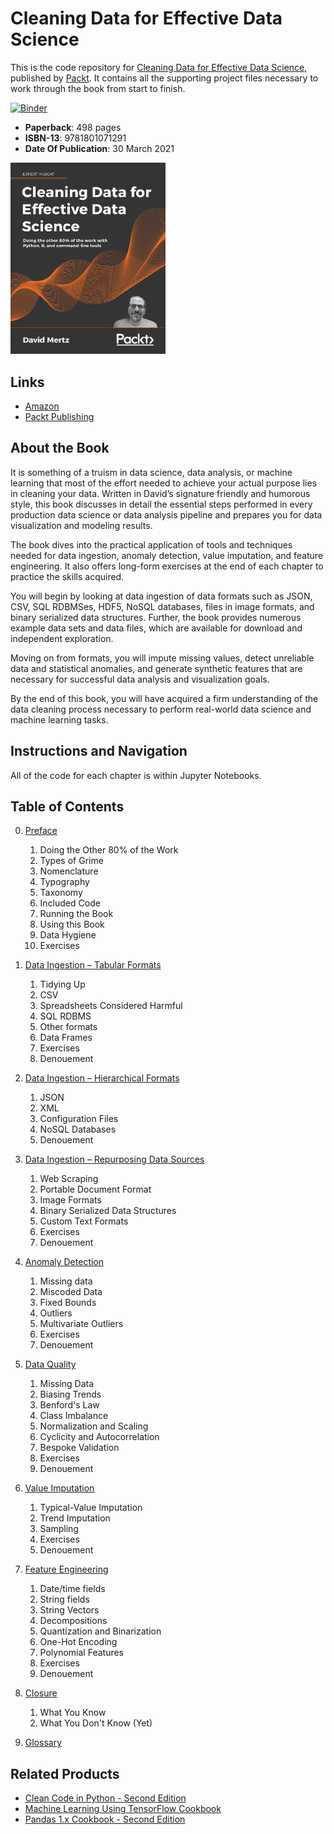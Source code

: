 # Cleaning Data for Effective Data Science

This is the code repository for [Cleaning Data for Effective Data
Science](https://www.packtpub.com/product/cleaning-data-for-effective-data-science/9781801071291?utm_source=github&utm_medium=repository&utm_campaign=9781801071291),
published by [Packt](https://www.packtpub.com/?utm_source=github). It contains
all the supporting project files necessary to work through the book from start
to finish.

[![Binder](https://mybinder.org/badge_logo.svg)](https://mybinder.org/v2/gh/PacktPublishing/Cleaning-Data-for-Effective-Data-Science.git/HEAD)

* **Paperback**: 498 pages
* **ISBN-13**: 9781801071291
* **Date Of Publication**: 30 March 2021

[<img src="./.other/cover.png" width="248">](https://www.amazon.com/gp/product/B08Z8GRYFY/)

## Links

* [Amazon](https://www.amazon.com/gp/product/B08Z8GRYFY/)
* [Packt Publishing](https://www.packtpub.com/product/cleaning-data-for-effective-data-science/9781801071291)

## About the Book

It is something of a truism in data science, data analysis, or machine learning
that most of the effort needed to achieve your actual purpose lies in cleaning
your data. Written in David’s signature friendly and humorous style, this book
discusses in detail the essential steps performed in every production data
science or data analysis pipeline and prepares you for data visualization and
modeling results.

The book dives into the practical application of tools and techniques needed
for data ingestion, anomaly detection, value imputation, and feature
engineering. It also offers long-form exercises at the end of each chapter to
practice the skills acquired.

You will begin by looking at data ingestion of data formats such as JSON, CSV,
SQL RDBMSes, HDF5, NoSQL databases, files in image formats, and binary
serialized data structures. Further, the book provides numerous example data
sets and data files, which are available for download and independent
exploration.

Moving on from formats, you will impute missing values, detect unreliable data
and statistical anomalies, and generate synthetic features that are necessary
for successful data analysis and visualization goals.

By the end of this book, you will have acquired a firm understanding of the
data cleaning process necessary to perform real-world data science and machine
learning tasks.

## Instructions and Navigation

All of the code for each chapter is within Jupyter Notebooks.

## Table of Contents

0. [Preface](00-Preface.ipynb)
   1. Doing the Other 80% of the Work
   1. Types of Grime
   1. Nomenclature
   1. Typography
   1. Taxonomy
   1. Included Code
   1. Running the Book
   1. Using this Book
   1. Data Hygiene
   1. Exercises

1. [Data Ingestion – Tabular Formats](01-Data_Ingestion-Tabular.ipynb)
   1. Tidying Up
   1. CSV
   1. Spreadsheets Considered Harmful
   1. SQL RDBMS
   1. Other formats
   1. Data Frames
   1. Exercises
   1. Denouement

2. [Data Ingestion – Hierarchical Formats](02-Data_Ingestion-Hierarchical.ipynb)
   1. JSON
   1. XML
   1. Configuration Files
   1. NoSQL Databases
   1. Denouement

3. [Data Ingestion – Repurposing Data Sources](03-Data_Ingestion-Other.ipynb)
   1. Web Scraping
   1. Portable Document Format
   1. Image Formats
   1. Binary Serialized Data Structures
   1. Custom Text Formats
   1. Exercises
   1. Denouement

4. [Anomaly Detection](04-Anomaly_Detection.ipynb)
   1. Missing data
   1. Miscoded Data
   1. Fixed Bounds
   1. Outliers
   1. Multivariate Outliers
   1. Exercises
   1. Denouement

5. [Data Quality](05-Data_Quality.ipynb)
   1. Missing Data
   1. Biasing Trends
   1. Benford's Law
   1. Class Imbalance
   1. Normalization and Scaling
   1. Cyclicity and Autocorrelation
   1. Bespoke Validation
   1. Exercises
   1. Denouement

6. [Value Imputation](06-Value_Imputation.ipynb)
   1. Typical-Value Imputation
   1. Trend Imputation
   1. Sampling
   1. Exercises
   1. Denouement

7. [Feature Engineering](07-Feature_Engineering.ipynb)
   1. Date/time fields
   1. String fields
   1. String Vectors
   1. Decompositions
   1. Quantization and Binarization
   1. One-Hot Encoding
   1. Polynomial Features
   1. Exercises
   1. Denouement

8. [Closure](08-Closure.ipynb)
   1. What You Know
   1. What You Don't Know (Yet)

9. [Glossary](Glossary.ipynb)


## Related Products

* [Clean Code in Python - Second Edition](https://www.packtpub.com/product/clean-code-in-python-second-edition/9781800560215)
* [Machine Learning Using TensorFlow Cookbook](https://www.packtpub.com/product/machine-learning-using-tensorflow-cookbook/9781800208865)
* [Pandas 1.x Cookbook - Second Edition](https://www.packtpub.com/product/pandas-1-x-cookbook-second-edition/9781839213106)
